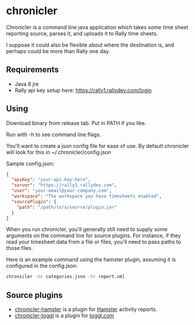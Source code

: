 # chronicler

Chronicler is a command line java application which takes some time sheet reporting source, parses it, and uploads it to Rally time sheets.

I suppose it could also be flexible about where the destination is, and perhaps could be more than Rally one day.

## Requirements

- Java 8 jre
- Rally api key setup here: https://rally1.rallydev.com/login

## Using

Download binary from release tab. Put in PATH if you like.

Run with -h to see command line flags.

You'll want to create a json config file for ease of use. By default chronicler will look for this in ~/.chronicler/config.json

Sample config.json:
```json
{
  "apiKey": "your-api-key-here",
  "server": "https://rally1.rallydev.com",
  "user": "your-email@your-company.com",
  "workspace": "The workspace you have timesheets enabled",
  "sourcePlugin": {
    "path": "/path/to/a/source/plugin.jar"
  }
}

```

When you run chronicler, you'll generally still need to supply some arguments on the command line for source plugins. For instance, if they read your timesheet data from a file or files, you'll need to pass paths to those files.

Here is an example command using the hamster plugin, assuming it is configured in the config.json:

```bash
chronicler -hc categories.json -hr report.xml
```

## Source plugins

- [chronicler-hamster][1] is a plugin for [Hamster](https://github.com/projecthamster/hamster) activity reports.
- [chronicler-toggl][2] is a plugin for [toggl.com](https://toggl.com)

[1]: https://github.com/alechenninger/chronicler-hamster
[2]: https://github.com/alechenninger/chronicler-toggl
